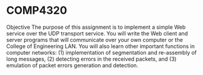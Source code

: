 # COMP4320
Objective The purpose of this assignment is to implement a simple Web service over the UDP transport service. You will write the Web client and server programs that will communicate over your own computer or the College of Engineering LAN. You will also learn other important functions in computer networks: (1) implementation of segmentation and re-assembly of long messages, (2) detecting errors in the received packets, and (3) emulation of packet errors generation and detection. 
